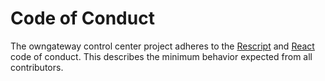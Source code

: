 # Code of Conduct

The owngateway control center project adheres to the [Rescript](https://rescript-lang.org/community/code-of-conduct) and
[React](https://github.com/facebook/react/blob/main/CODE_OF_CONDUCT.md) code of conduct.
This describes the minimum behavior expected from all contributors.
